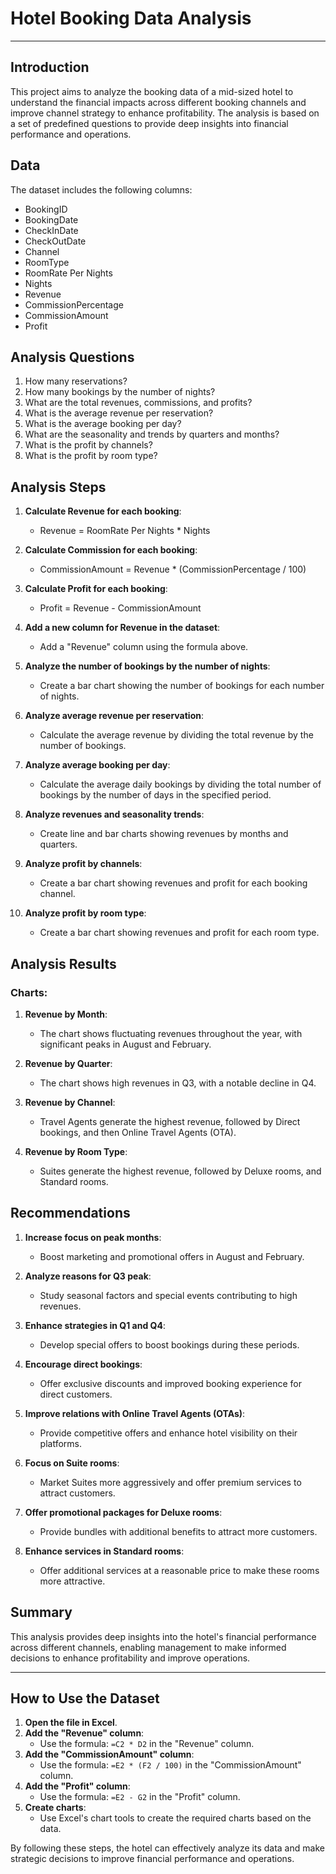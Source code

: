# Hotel Booking Data Analysis

---

## Introduction
This project aims to analyze the booking data of a mid-sized hotel to understand the financial impacts across different booking channels and improve channel strategy to enhance profitability. The analysis is based on a set of predefined questions to provide deep insights into financial performance and operations.

## Data
The dataset includes the following columns:
- BookingID
- BookingDate
- CheckInDate
- CheckOutDate
- Channel
- RoomType
- RoomRate Per Nights
- Nights
- Revenue
- CommissionPercentage
- CommissionAmount
- Profit

## Analysis Questions
1. How many reservations?
2. How many bookings by the number of nights?
3. What are the total revenues, commissions, and profits?
4. What is the average revenue per reservation?
5. What is the average booking per day?
6. What are the seasonality and trends by quarters and months?
7. What is the profit by channels?
8. What is the profit by room type?

## Analysis Steps
1. **Calculate Revenue for each booking**:
   - Revenue = RoomRate Per Nights * Nights

2. **Calculate Commission for each booking**:
   - CommissionAmount = Revenue * (CommissionPercentage / 100)

3. **Calculate Profit for each booking**:
   - Profit = Revenue - CommissionAmount

4. **Add a new column for Revenue in the dataset**:
   - Add a "Revenue" column using the formula above.

5. **Analyze the number of bookings by the number of nights**:
   - Create a bar chart showing the number of bookings for each number of nights.

6. **Analyze average revenue per reservation**:
   - Calculate the average revenue by dividing the total revenue by the number of bookings.

7. **Analyze average booking per day**:
   - Calculate the average daily bookings by dividing the total number of bookings by the number of days in the specified period.

8. **Analyze revenues and seasonality trends**:
   - Create line and bar charts showing revenues by months and quarters.

9. **Analyze profit by channels**:
   - Create a bar chart showing revenues and profit for each booking channel.

10. **Analyze profit by room type**:
    - Create a bar chart showing revenues and profit for each room type.

## Analysis Results

### Charts:
1. **Revenue by Month**:
   - The chart shows fluctuating revenues throughout the year, with significant peaks in August and February.

2. **Revenue by Quarter**:
   - The chart shows high revenues in Q3, with a notable decline in Q4.

3. **Revenue by Channel**:
   - Travel Agents generate the highest revenue, followed by Direct bookings, and then Online Travel Agents (OTA).

4. **Revenue by Room Type**:
   - Suites generate the highest revenue, followed by Deluxe rooms, and Standard rooms.

## Recommendations
1. **Increase focus on peak months**:
   - Boost marketing and promotional offers in August and February.

2. **Analyze reasons for Q3 peak**:
   - Study seasonal factors and special events contributing to high revenues.

3. **Enhance strategies in Q1 and Q4**:
   - Develop special offers to boost bookings during these periods.

4. **Encourage direct bookings**:
   - Offer exclusive discounts and improved booking experience for direct customers.

5. **Improve relations with Online Travel Agents (OTAs)**:
   - Provide competitive offers and enhance hotel visibility on their platforms.

6. **Focus on Suite rooms**:
   - Market Suites more aggressively and offer premium services to attract customers.

7. **Offer promotional packages for Deluxe rooms**:
   - Provide bundles with additional benefits to attract more customers.

8. **Enhance services in Standard rooms**:
   - Offer additional services at a reasonable price to make these rooms more attractive.

## Summary
This analysis provides deep insights into the hotel's financial performance across different channels, enabling management to make informed decisions to enhance profitability and improve operations.

---

## How to Use the Dataset

1. **Open the file in Excel**.
2. **Add the "Revenue" column**:
   - Use the formula: `=C2 * D2` in the "Revenue" column.
3. **Add the "CommissionAmount" column**:
   - Use the formula: `=E2 * (F2 / 100)` in the "CommissionAmount" column.
4. **Add the "Profit" column**:
   - Use the formula: `=E2 - G2` in the "Profit" column.
5. **Create charts**:
   - Use Excel's chart tools to create the required charts based on the data.

By following these steps, the hotel can effectively analyze its data and make strategic decisions to improve financial performance and operations.
